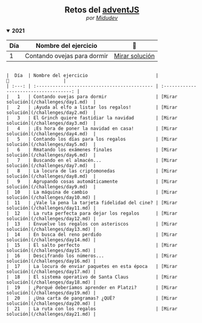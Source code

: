 <section align="center" >
<h1 style="font-weight: bold; margin-bottom: 0;">Retos del <a href="https://2021.adventjs.dev/">adventJS</a></h1>
<span style="font-style: italic;">por <a href="https://github.com/midudev">Midudev</a></small>
</section>

<br>

<details open>
<summary><b>2021</b></summary>
<table align="center">
  <thead>
    <tr>
      <th>Día</th>
      <th>Nombre del ejercicio</th>
      <th>📝</th>
    </tr>
  </thead>
  <tbody>
    <tr>
      <td>1</td>
      <td>Contando ovejas para dormir</td>
      <td><a href="/challenges/day1.md">Mirar solución</a></td>
    </tr>
  </tbody>
</table>
<code align="center">
|  Día  | Nombre del ejercicio                         |                   📝                    |
| :---: | :------------------------------------------- | :------------------------------------: |
|   1   | Contando ovejas para dormir                  | [Mirar solución](/challenges/day1.md)  |
|   2   | ¡Ayuda al elfo a listar los regalos!         | [Mirar solución](/challenges/day2.md)  |
|   3   | El Grinch quiere fastidiar la navidad        | [Mirar solución](/challenges/day3.md)  |
|   4   | ¡Es hora de poner la navidad en casa!        | [Mirar solución](/challenges/day4.md)  |
|   5   | Contando los días para los regalos           | [Mirar solución](/challenges/day5.md)  |
|   6   | Rmatando los exámenes finales                | [Mirar solución](/challenges/day6.md)  |
|   7   | Buscando en el almacén...                    | [Mirar solución](/challenges/day7.md)  |
|   8   | La locura de las criptomonedas               | [Mirar solución](/challenges/day8.md)  |
|   9   | Agrupando cosas automáticamente              | [Mirar solución](/challenges/day9.md)  |
|  10   | La máquina de cambio                         | [Mirar solución](/challenges/day10.md) |
|  11   | ¿Vale la pena la tarjeta fidelidad del cine? | [Mirar solución](/challenges/day11.md) |
|  12   | La ruta perfecta para dejar los regalos      | [Mirar solución](/challenges/day12.md) |
|  13   | Envuelve los regalos con asteriscos          | [Mirar solución](/challenges/day13.md) |
|  14   | En busca del reno perdido                    | [Mirar solución](/challenges/day14.md) |
|  15   | El salto perfecto                            | [Mirar solución](/challenges/day15.md) |
|  16   | Descifrando los números...                   | [Mirar solución](/challenges/day16.md) |
|  17   | La locura de enviar paquetes en esta época   | [Mirar solución](/challenges/day17.md) |
|  18   | El sistema operativo de Santa Claus          | [Mirar solución](/challenges/day18.md) |
|  19   | ¿Porqué deberíamos aprender en Platzi?       | [Mirar solución](/challenges/day19.md) |
|  20   | ¿Una carta de pangramas? ¿QUÉ?               | [Mirar solución](/challenges/day20.md) |
|  21   | La ruta con los regalos                      | [Mirar solución](/challenges/day21.md) |
</code>
</details>
